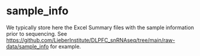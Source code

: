 # sample_info

We typically store here the Excel Summary files with the sample information prior to sequencing. See https://github.com/LieberInstitute/DLPFC_snRNAseq/tree/main/raw-data/sample_info for example.

